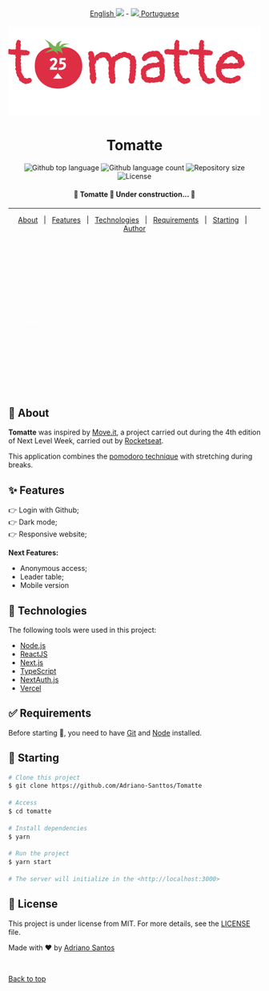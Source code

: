  <div align="center" id="top"> 
  <a href="https://github.com/Adriano-Santtos/Tomatte"> English <img src="https://flagpedia.net/data/flags/w580/us.png" width=20px/></a>
  - <a href="README-pt.md"><img src="https://flagpedia.net/data/flags/w580/br.png" width=20px/> Portuguese </a>
</div>
&#xa0;

<div align="center" id="top"> 
  <img src="public/logo-tomatte.svg" />
 
</div> 

  <!--<a href="https://tomatte.netlify.app">Demo</a> --> 
<h1 align="center">Tomatte</h1>

<p align="center">
  <img alt="Github top language" src="https://img.shields.io/github/languages/top/Adriano-Santtos/tomatte?color=56BEB8">

  <img alt="Github language count" src="https://img.shields.io/github/languages/count/Adriano-Santtos/tomatte?color=56BEB8">

  <img alt="Repository size" src="https://img.shields.io/github/repo-size/Adriano-Santtos/tomatte?color=56BEB8">

  <img alt="License" src="https://img.shields.io/github/license/Adriano-Santtos/tomatte?color=56BEB8">

  <!-- <img alt="Github issues" src="https://img.shields.io/github/issues/Adriano-Santtos/tomatte?color=56BEB8" /> -->

  <!-- <img alt="Github forks" src="https://img.shields.io/github/forks/Adriano-Santtos/tomatte?color=56BEB8" /> -->

  <!-- <img alt="Github stars" src="https://img.shields.io/github/stars/Adriano-Santtos/tomatte?color=56BEB8" /> -->
</p>



 <h4 align="center"> 
	🚧  Tomatte 🚀 Under construction...  🚧
</h4> 

<hr> 

<p align="center">
  <a href="#dart-about">About</a> &#xa0; | &#xa0; 
  <a href="#sparkles-features">Features</a> &#xa0; | &#xa0;
  <a href="#rocket-technologies">Technologies</a> &#xa0; | &#xa0;
  <a href="#white_check_mark-requirements">Requirements</a> &#xa0; | &#xa0;
  <a href="#checkered_flag-starting">Starting</a> &#xa0; | &#xa0;
  <!-- <a href="#memo-license">License</a> &#xa0; | &#xa0; -->
  <a href="https://github.com/Adriano-Santtos" target="_blank">Author</a>
</p>

<img src="./public/cover.gif"/>
&#xa0

<br>

## :dart: About ##

**Tomatte** was inspired by [Move.it](https://www.figma.com/file/5d1esZL1c8jwUFlPrcOtjQ/Move.it-1.0-(Copy)?node-id=160%3A2761), a project carried out during the 4th edition of Next Level Week, carried out by [Rocketseat](https://rocketseat.com.br/).

This application combines the [pomodoro technique](https://pt.wikipedia.org/wiki/T%C3%A9cnica_pomodoro#:~:text=A%20T%C3%A9cnica%20Pomodoro%20%C3%A9%20um,minutos%2C%20separados%20por%20breves%20intervalos.) with stretching during breaks.

## :sparkles: Features ##

👉 Login with Github; \
👉 Dark mode; \
👉 Responsive website;

**Next Features:**
 * Anonymous access;
 * Leader table;
 * Mobile version

## :rocket: Technologies ##

The following tools were used in this project:

- [Node.js](https://nodejs.org/en/)
- [ReactJS](https://pt-br.reactjs.org/)
- [Next.js](https://nextjs.org/)
- [TypeScript](https://www.typescriptlang.org)
- [NextAuth.js](https://next-auth.js.org/)
- [Vercel](https://vercel.com/)


## :white_check_mark: Requirements ##

Before starting :checkered_flag:, you need to have [Git](https://git-scm.com) and [Node](https://nodejs.org/en/) installed.

## :checkered_flag: Starting ##

```bash
# Clone this project
$ git clone https://github.com/Adriano-Santtos/Tomatte

# Access
$ cd tomatte

# Install dependencies
$ yarn

# Run the project
$ yarn start

# The server will initialize in the <http://localhost:3000>
```

## :memo: License ##

This project is under license from MIT. For more details, see the [LICENSE](LICENSE.md) file.


Made with :heart: by <a href="https://github.com/Adriano-Santtos" target="_blank">Adriano Santos</a>

&#xa0;

<a href="#top">Back to top</a>
